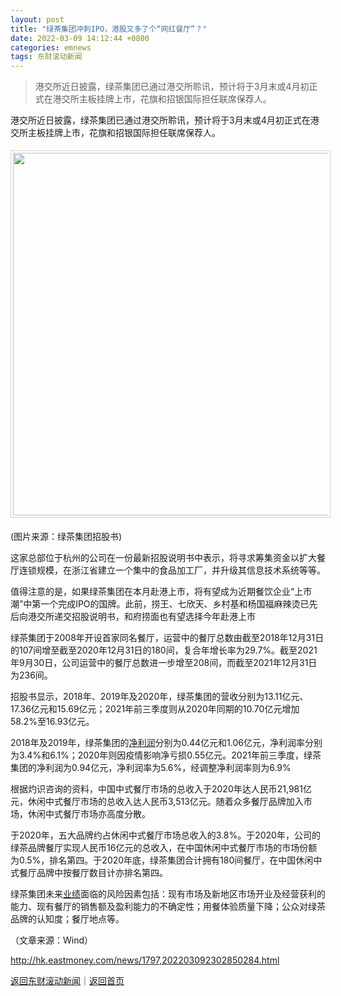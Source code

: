 ```yaml
---
layout: post
title: "绿茶集团冲刺IPO，港股又多了个“网红餐厅”？"
date: 2022-03-09 14:12:44 +0800
categories: emnews
tags: 东财滚动新闻
---
```

> 港交所近日披露，绿茶集团已通过港交所聆讯，预计将于3月末或4月初正式在港交所主板挂牌上市，花旗和招银国际担任联席保荐人。

<p>港交所近日披露，绿茶集团已通过港交所聆讯，预计将于3月末或4月初正式在港交所主板挂牌上市，花旗和招银国际担任联席保荐人。</p>
 <center><img src="https://dfscdn.dfcfw.com/download/D25109876792572681928_w796h613.jpg" style="border:#d1d1d1 1px solid;padding:3px;margin:5px 0;" width="580" /></center><p>(图片来源：绿茶集团招股书)</p>
 <p>这家总部位于杭州的公司在一份最新招股说明书中表示，将寻求筹集资金以扩大餐厅连锁规模，在浙江省建立一个集中的食品加工厂，并升级其信息技术系统等等。</p>
 <p>值得注意的是，如果绿茶集团在本月赴港上市，将有望成为近期餐饮企业“上市潮”中第一个完成IPO的国牌。此前，捞王、七欣天、乡村基和杨国福麻辣烫已先后向港交所递交招股说明书，和府捞面也有望选择今年赴港上市</p>
 <p>绿茶集团于2008年开设首家同名餐厅，运营中的餐厅总数由截至2018年12月31日的107间增至截至2020年12月31日的180间，复合年增长率为29.7%。截至2021年9月30日，公司运营中的餐厅总数进一步增至208间，而截至2021年12月31日为236间。</p>
 <p>招股书显示，2018年、2019年及2020年，绿茶集团的营收分别为13.11亿元、17.36亿元和15.69亿元；2021年前三季度则从2020年同期的10.70亿元增加58.2%至16.93亿元。</p>
 <p>2018年及2019年，绿茶集团的<span id="Info.3324"><a href="http://data.eastmoney.com/bbsj/" class="infokey">净利润</a></span>分别为0.44亿元和1.06亿元，净利润率分别为3.4%和6.1%；2020年则因疫情影响净亏损0.55亿元。2021年前三季度，绿茶集团的净利润为0.94亿元，净利润率为5.6%，经调整净利润率则为6.9%</p>
 <p>根据灼识咨询的资料，中国中式餐厅市场的总收入于2020年达人民币21,981亿元，休闲中式餐厅市场的总收入达人民币3,513亿元。随着众多餐厅品牌加入市场，休闲中式餐厅市场亦高度分散。</p>
 <p>于2020年，五大品牌约占休闲中式餐厅市场总收入的3.8%。于2020年，公司的绿茶品牌餐厅实现人民币16亿元的总收入，在中国休闲中式餐厅市场的市场份额为0.5%，排名第四。于2020年底，绿茶集团合计拥有180间餐厅，在中国休闲中式餐厅品牌中按餐厅数目计亦排名第四。</p>
 <p>绿茶集团未来<span id="Info.3321"><a href="http://data.eastmoney.com/bbsj/" class="infokey">业绩</a></span>面临的风险因素包括：现有市场及新地区市场开业及经营获利的能力、现有餐厅的销售额及盈利能力的不确定性；用餐体验质量下降；公众对绿茶品牌的认知度；餐厅地点等。</p><p class="em_media">（文章来源：Wind）</p>

<http://hk.eastmoney.com/news/1797,202203092302850284.html>

[返回东财滚动新闻](//finews.withounder.com/emnews/)｜[返回首页](//finews.withounder.com/)